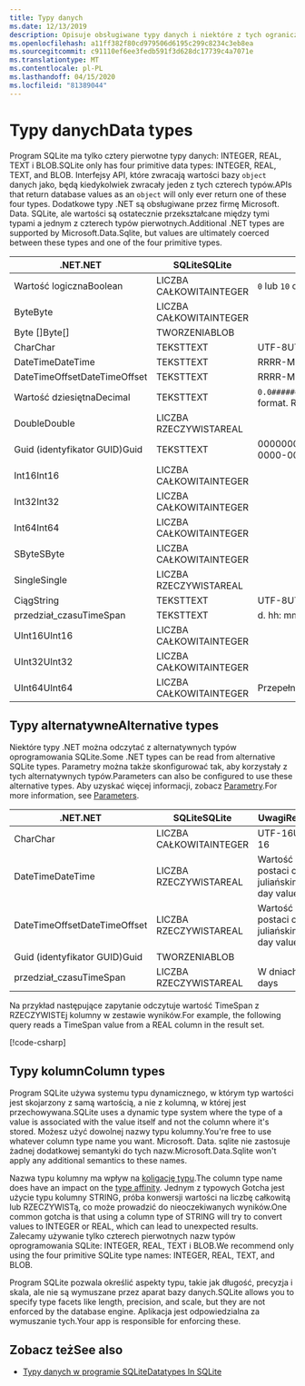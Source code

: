 ```yaml
---
title: Typy danych
ms.date: 12/13/2019
description: Opisuje obsługiwane typy danych i niektóre z tych ograniczeń.
ms.openlocfilehash: a11ff382f80cd979506d6195c299c8234c3eb8ea
ms.sourcegitcommit: c91110ef6ee3fedb591f3d628dc17739c4a7071e
ms.translationtype: MT
ms.contentlocale: pl-PL
ms.lasthandoff: 04/15/2020
ms.locfileid: "81389044"
---
```

# <a name="data-types"></a><span data-ttu-id="4414b-103">Typy danych</span><span class="sxs-lookup"><span data-stu-id="4414b-103">Data types</span></span>

<span data-ttu-id="4414b-104">Program SQLite ma tylko cztery pierwotne typy danych: INTEGER, REAL, TEXT i BLOB.</span><span class="sxs-lookup"><span data-stu-id="4414b-104">SQLite only has four primitive data types: INTEGER, REAL, TEXT, and BLOB.</span></span> <span data-ttu-id="4414b-105">Interfejsy API, które zwracają wartości bazy `object` danych jako, będą kiedykolwiek zwracały jeden z tych czterech typów.</span><span class="sxs-lookup"><span data-stu-id="4414b-105">APIs that return database values as an `object` will only ever return one of these four types.</span></span> <span data-ttu-id="4414b-106">Dodatkowe typy .NET są obsługiwane przez firmę Microsoft. Data. SQLite, ale wartości są ostatecznie przekształcane między tymi typami a jednym z czterech typów pierwotnych.</span><span class="sxs-lookup"><span data-stu-id="4414b-106">Additional .NET types are supported by Microsoft.Data.Sqlite, but values are ultimately coerced between these types and one of the four primitive types.</span></span>

| <span data-ttu-id="4414b-107">.NET</span><span class="sxs-lookup"><span data-stu-id="4414b-107">.NET</span></span>           | <span data-ttu-id="4414b-108">SQLite</span><span class="sxs-lookup"><span data-stu-id="4414b-108">SQLite</span></span>  | <span data-ttu-id="4414b-109">Uwagi</span><span class="sxs-lookup"><span data-stu-id="4414b-109">Remarks</span></span>                                                       |
| -------------- | ------- | ------------------------------------------------------------- |
| <span data-ttu-id="4414b-110">Wartość logiczna</span><span class="sxs-lookup"><span data-stu-id="4414b-110">Boolean</span></span>        | <span data-ttu-id="4414b-111">LICZBA CAŁKOWITA</span><span class="sxs-lookup"><span data-stu-id="4414b-111">INTEGER</span></span> | <span data-ttu-id="4414b-112">`0` lub `1`</span><span class="sxs-lookup"><span data-stu-id="4414b-112">`0` or `1`</span></span>                                                    |
| <span data-ttu-id="4414b-113">Byte</span><span class="sxs-lookup"><span data-stu-id="4414b-113">Byte</span></span>           | <span data-ttu-id="4414b-114">LICZBA CAŁKOWITA</span><span class="sxs-lookup"><span data-stu-id="4414b-114">INTEGER</span></span> |                                                               |
| <span data-ttu-id="4414b-115">Byte []</span><span class="sxs-lookup"><span data-stu-id="4414b-115">Byte[]</span></span>         | <span data-ttu-id="4414b-116">TWORZENIA</span><span class="sxs-lookup"><span data-stu-id="4414b-116">BLOB</span></span>    |                                                               |
| <span data-ttu-id="4414b-117">Char</span><span class="sxs-lookup"><span data-stu-id="4414b-117">Char</span></span>           | <span data-ttu-id="4414b-118">TEKST</span><span class="sxs-lookup"><span data-stu-id="4414b-118">TEXT</span></span>    | <span data-ttu-id="4414b-119">UTF-8</span><span class="sxs-lookup"><span data-stu-id="4414b-119">UTF-8</span></span>                                                         |
| <span data-ttu-id="4414b-120">DateTime</span><span class="sxs-lookup"><span data-stu-id="4414b-120">DateTime</span></span>       | <span data-ttu-id="4414b-121">TEKST</span><span class="sxs-lookup"><span data-stu-id="4414b-121">TEXT</span></span>    | <span data-ttu-id="4414b-122">RRRR-MM-DD HH: mm: SS. FFFFFFF</span><span class="sxs-lookup"><span data-stu-id="4414b-122">yyyy-MM-dd HH:mm:ss.FFFFFFF</span></span>                                   |
| <span data-ttu-id="4414b-123">DateTimeOffset</span><span class="sxs-lookup"><span data-stu-id="4414b-123">DateTimeOffset</span></span> | <span data-ttu-id="4414b-124">TEKST</span><span class="sxs-lookup"><span data-stu-id="4414b-124">TEXT</span></span>    | <span data-ttu-id="4414b-125">RRRR-MM-DD HH: mm: SS. FFFFFFFzzz</span><span class="sxs-lookup"><span data-stu-id="4414b-125">yyyy-MM-dd HH:mm:ss.FFFFFFFzzz</span></span>                                |
| <span data-ttu-id="4414b-126">Wartość dziesiętna</span><span class="sxs-lookup"><span data-stu-id="4414b-126">Decimal</span></span>        | <span data-ttu-id="4414b-127">TEKST</span><span class="sxs-lookup"><span data-stu-id="4414b-127">TEXT</span></span>    | <span data-ttu-id="4414b-128">`0.0###########################`Formatowanie.</span><span class="sxs-lookup"><span data-stu-id="4414b-128">`0.0###########################` format.</span></span> <span data-ttu-id="4414b-129">RZECZYWISTE byłyby stratne.</span><span class="sxs-lookup"><span data-stu-id="4414b-129">REAL would be lossy.</span></span> |
| <span data-ttu-id="4414b-130">Double</span><span class="sxs-lookup"><span data-stu-id="4414b-130">Double</span></span>         | <span data-ttu-id="4414b-131">LICZBA RZECZYWISTA</span><span class="sxs-lookup"><span data-stu-id="4414b-131">REAL</span></span>    |                                                               |
| <span data-ttu-id="4414b-132">Guid (identyfikator GUID)</span><span class="sxs-lookup"><span data-stu-id="4414b-132">Guid</span></span>           | <span data-ttu-id="4414b-133">TEKST</span><span class="sxs-lookup"><span data-stu-id="4414b-133">TEXT</span></span>    | <span data-ttu-id="4414b-134">00000000-0000-0000-0000-000000000000</span><span class="sxs-lookup"><span data-stu-id="4414b-134">00000000-0000-0000-0000-000000000000</span></span>                          |
| <span data-ttu-id="4414b-135">Int16</span><span class="sxs-lookup"><span data-stu-id="4414b-135">Int16</span></span>          | <span data-ttu-id="4414b-136">LICZBA CAŁKOWITA</span><span class="sxs-lookup"><span data-stu-id="4414b-136">INTEGER</span></span> |                                                               |
| <span data-ttu-id="4414b-137">Int32</span><span class="sxs-lookup"><span data-stu-id="4414b-137">Int32</span></span>          | <span data-ttu-id="4414b-138">LICZBA CAŁKOWITA</span><span class="sxs-lookup"><span data-stu-id="4414b-138">INTEGER</span></span> |                                                               |
| <span data-ttu-id="4414b-139">Int64</span><span class="sxs-lookup"><span data-stu-id="4414b-139">Int64</span></span>          | <span data-ttu-id="4414b-140">LICZBA CAŁKOWITA</span><span class="sxs-lookup"><span data-stu-id="4414b-140">INTEGER</span></span> |                                                               |
| <span data-ttu-id="4414b-141">SByte</span><span class="sxs-lookup"><span data-stu-id="4414b-141">SByte</span></span>          | <span data-ttu-id="4414b-142">LICZBA CAŁKOWITA</span><span class="sxs-lookup"><span data-stu-id="4414b-142">INTEGER</span></span> |                                                               |
| <span data-ttu-id="4414b-143">Single</span><span class="sxs-lookup"><span data-stu-id="4414b-143">Single</span></span>         | <span data-ttu-id="4414b-144">LICZBA RZECZYWISTA</span><span class="sxs-lookup"><span data-stu-id="4414b-144">REAL</span></span>    |                                                               |
| <span data-ttu-id="4414b-145">Ciąg</span><span class="sxs-lookup"><span data-stu-id="4414b-145">String</span></span>         | <span data-ttu-id="4414b-146">TEKST</span><span class="sxs-lookup"><span data-stu-id="4414b-146">TEXT</span></span>    | <span data-ttu-id="4414b-147">UTF-8</span><span class="sxs-lookup"><span data-stu-id="4414b-147">UTF-8</span></span>                                                         |
| <span data-ttu-id="4414b-148">przedział_czasu</span><span class="sxs-lookup"><span data-stu-id="4414b-148">TimeSpan</span></span>       | <span data-ttu-id="4414b-149">TEKST</span><span class="sxs-lookup"><span data-stu-id="4414b-149">TEXT</span></span>    | <span data-ttu-id="4414b-150">d. hh: mm: SS. fffffff</span><span class="sxs-lookup"><span data-stu-id="4414b-150">d.hh:mm:ss.fffffff</span></span>                                            |
| <span data-ttu-id="4414b-151">UInt16</span><span class="sxs-lookup"><span data-stu-id="4414b-151">UInt16</span></span>         | <span data-ttu-id="4414b-152">LICZBA CAŁKOWITA</span><span class="sxs-lookup"><span data-stu-id="4414b-152">INTEGER</span></span> |                                                               |
| <span data-ttu-id="4414b-153">UInt32</span><span class="sxs-lookup"><span data-stu-id="4414b-153">UInt32</span></span>         | <span data-ttu-id="4414b-154">LICZBA CAŁKOWITA</span><span class="sxs-lookup"><span data-stu-id="4414b-154">INTEGER</span></span> |                                                               |
| <span data-ttu-id="4414b-155">UInt64</span><span class="sxs-lookup"><span data-stu-id="4414b-155">UInt64</span></span>         | <span data-ttu-id="4414b-156">LICZBA CAŁKOWITA</span><span class="sxs-lookup"><span data-stu-id="4414b-156">INTEGER</span></span> | <span data-ttu-id="4414b-157">Przepełnienie dużych wartości</span><span class="sxs-lookup"><span data-stu-id="4414b-157">Large values overflow</span></span>                                         |

## <a name="alternative-types"></a><span data-ttu-id="4414b-158">Typy alternatywne</span><span class="sxs-lookup"><span data-stu-id="4414b-158">Alternative types</span></span>

<span data-ttu-id="4414b-159">Niektóre typy .NET można odczytać z alternatywnych typów oprogramowania SQLite.</span><span class="sxs-lookup"><span data-stu-id="4414b-159">Some .NET types can be read from alternative SQLite types.</span></span> <span data-ttu-id="4414b-160">Parametry można także skonfigurować tak, aby korzystały z tych alternatywnych typów.</span><span class="sxs-lookup"><span data-stu-id="4414b-160">Parameters can also be configured to use these alternative types.</span></span> <span data-ttu-id="4414b-161">Aby uzyskać więcej informacji, zobacz [Parametry](parameters.md#alternative-types).</span><span class="sxs-lookup"><span data-stu-id="4414b-161">For more information, see [Parameters](parameters.md#alternative-types).</span></span>

| <span data-ttu-id="4414b-162">.NET</span><span class="sxs-lookup"><span data-stu-id="4414b-162">.NET</span></span>           | <span data-ttu-id="4414b-163">SQLite</span><span class="sxs-lookup"><span data-stu-id="4414b-163">SQLite</span></span>  | <span data-ttu-id="4414b-164">Uwagi</span><span class="sxs-lookup"><span data-stu-id="4414b-164">Remarks</span></span>          |
| -------------- | ------- | ---------------- |
| <span data-ttu-id="4414b-165">Char</span><span class="sxs-lookup"><span data-stu-id="4414b-165">Char</span></span>           | <span data-ttu-id="4414b-166">LICZBA CAŁKOWITA</span><span class="sxs-lookup"><span data-stu-id="4414b-166">INTEGER</span></span> | <span data-ttu-id="4414b-167">UTF-16</span><span class="sxs-lookup"><span data-stu-id="4414b-167">UTF-16</span></span>           |
| <span data-ttu-id="4414b-168">DateTime</span><span class="sxs-lookup"><span data-stu-id="4414b-168">DateTime</span></span>       | <span data-ttu-id="4414b-169">LICZBA RZECZYWISTA</span><span class="sxs-lookup"><span data-stu-id="4414b-169">REAL</span></span>    | <span data-ttu-id="4414b-170">Wartość w postaci ciągu juliańskim</span><span class="sxs-lookup"><span data-stu-id="4414b-170">Julian day value</span></span> |
| <span data-ttu-id="4414b-171">DateTimeOffset</span><span class="sxs-lookup"><span data-stu-id="4414b-171">DateTimeOffset</span></span> | <span data-ttu-id="4414b-172">LICZBA RZECZYWISTA</span><span class="sxs-lookup"><span data-stu-id="4414b-172">REAL</span></span>    | <span data-ttu-id="4414b-173">Wartość w postaci ciągu juliańskim</span><span class="sxs-lookup"><span data-stu-id="4414b-173">Julian day value</span></span> |
| <span data-ttu-id="4414b-174">Guid (identyfikator GUID)</span><span class="sxs-lookup"><span data-stu-id="4414b-174">Guid</span></span>           | <span data-ttu-id="4414b-175">TWORZENIA</span><span class="sxs-lookup"><span data-stu-id="4414b-175">BLOB</span></span>    |                  |
| <span data-ttu-id="4414b-176">przedział_czasu</span><span class="sxs-lookup"><span data-stu-id="4414b-176">TimeSpan</span></span>       | <span data-ttu-id="4414b-177">LICZBA RZECZYWISTA</span><span class="sxs-lookup"><span data-stu-id="4414b-177">REAL</span></span>    | <span data-ttu-id="4414b-178">W dniach</span><span class="sxs-lookup"><span data-stu-id="4414b-178">In days</span></span>          |

<span data-ttu-id="4414b-179">Na przykład następujące zapytanie odczytuje wartość TimeSpan z RZECZYWISTEj kolumny w zestawie wyników.</span><span class="sxs-lookup"><span data-stu-id="4414b-179">For example, the following query reads a TimeSpan value from a REAL column in the result set.</span></span>

[!code-csharp[](../../../../samples/snippets/standard/data/sqlite/DateAndTimeSample/Program.cs?name=snippet_AlternativeType)]

## <a name="column-types"></a><span data-ttu-id="4414b-180">Typy kolumn</span><span class="sxs-lookup"><span data-stu-id="4414b-180">Column types</span></span>

<span data-ttu-id="4414b-181">Program SQLite używa systemu typu dynamicznego, w którym typ wartości jest skojarzony z samą wartością, a nie z kolumną, w której jest przechowywana.</span><span class="sxs-lookup"><span data-stu-id="4414b-181">SQLite uses a dynamic type system where the type of a value is associated with the value itself and not the column where it's stored.</span></span> <span data-ttu-id="4414b-182">Możesz użyć dowolnej nazwy typu kolumny.</span><span class="sxs-lookup"><span data-stu-id="4414b-182">You're free to use whatever column type name you want.</span></span> <span data-ttu-id="4414b-183">Microsoft. Data. sqlite nie zastosuje żadnej dodatkowej semantyki do tych nazw.</span><span class="sxs-lookup"><span data-stu-id="4414b-183">Microsoft.Data.Sqlite won't apply any additional semantics to these names.</span></span>

<span data-ttu-id="4414b-184">Nazwa typu kolumny ma wpływ na [koligację typu](https://www.sqlite.org/datatype3.html#type_affinity).</span><span class="sxs-lookup"><span data-stu-id="4414b-184">The column type name does have an impact on the [type affinity](https://www.sqlite.org/datatype3.html#type_affinity).</span></span> <span data-ttu-id="4414b-185">Jednym z typowych Gotcha jest użycie typu kolumny STRING, próba konwersji wartości na liczbę całkowitą lub RZECZYWISTą, co może prowadzić do nieoczekiwanych wyników.</span><span class="sxs-lookup"><span data-stu-id="4414b-185">One common gotcha is that using a column type of STRING will try to convert values to INTEGER or REAL, which can lead to unexpected results.</span></span> <span data-ttu-id="4414b-186">Zalecamy używanie tylko czterech pierwotnych nazw typów oprogramowania SQLite: INTEGER, REAL, TEXT i BLOB.</span><span class="sxs-lookup"><span data-stu-id="4414b-186">We recommend only using the four primitive SQLite type names: INTEGER, REAL, TEXT, and BLOB.</span></span>

<span data-ttu-id="4414b-187">Program SQLite pozwala określić aspekty typu, takie jak długość, precyzja i skala, ale nie są wymuszane przez aparat bazy danych.</span><span class="sxs-lookup"><span data-stu-id="4414b-187">SQLite allows you to specify type facets like length, precision, and scale, but they are not enforced by the database engine.</span></span> <span data-ttu-id="4414b-188">Aplikacja jest odpowiedzialna za wymuszanie tych.</span><span class="sxs-lookup"><span data-stu-id="4414b-188">Your app is responsible for enforcing these.</span></span>

## <a name="see-also"></a><span data-ttu-id="4414b-189">Zobacz też</span><span class="sxs-lookup"><span data-stu-id="4414b-189">See also</span></span>

- [<span data-ttu-id="4414b-190">Typy danych w programie SQLite</span><span class="sxs-lookup"><span data-stu-id="4414b-190">Datatypes In SQLite</span></span>](https://www.sqlite.org/datatype3.html)
